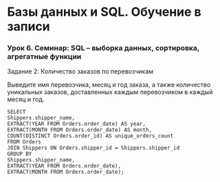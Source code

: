 # Базы данных и SQL. Обучение в записи
### Урок 6. Семинар: SQL – выборка данных, сортировка, агрегатные функции

Задание 2: Количество заказов по перевозчикам

Выведите имя перевозчика, месяц и год заказа, а также количество уникальных
заказов, доставленных каждым перевозчиком в каждый месяц и год.


```
SELECT
Shippers.shipper_name,
EXTRACT(YEAR FROM Orders.order_date) AS year,
EXTRACT(MONTH FROM Orders.order_date) AS month,
COUNT(DISTINCT Orders.order_id) AS unique_orders_count
FROM Orders
JOIN Shippers ON Orders.shipper_id = Shippers.shipper_id
GROUP BY
Shippers.shipper_name,
EXTRACT(YEAR FROM Orders.order_date),
EXTRACT(MONTH FROM Orders.order_date);
```
